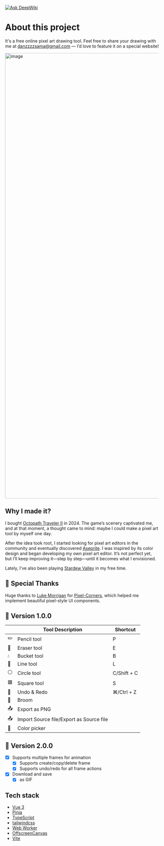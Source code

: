 [![Ask DeepWiki](https://deepwiki.com/badge.svg)](https://deepwiki.com/KamiC6238/ayanami)

# About this project
It's a free online pixel art drawing tool. Feel free to share your drawing with me at [danzzzzsama@gmail.com](mailto:danzzzzsama@gmail.com) — I’d love to feature it on a special website!

<img width="1454" alt="image" src="https://github.com/user-attachments/assets/e059bd4d-e725-4a9f-a364-9c9a1d53e81a" />

## Why I made it?
I bought [Octopath Traveler II](https://en.wikipedia.org/wiki/Octopath_Traveler_II) in 2024. The game’s scenery captivated me, and at that moment, a thought came to mind: maybe I could make a pixel art tool by myself one day.

After the idea took root, I started looking for pixel art editors in the community and eventually discovered [Aseprite](https://www.aseprite.org/).
I was inspired by its color design and began developing my own pixel art editor.
It’s not perfect yet, but I’ll keep improving it—step by step—until it becomes what I envisioned.

Lately, I’ve also been playing [Stardew Valley](https://en.wikipedia.org/wiki/Stardew_Valley) in my free time.

## 🙏 Special Thanks
Huge thanks to [Luke Morrigan](https://github.com/CodeFoodPixels) for [Pixel-Corners](https://github.com/CodeFoodPixels/pixel-corners), which helped me implement beautiful pixel-style UI components.

## 🎉 Version 1.0.0
|      | Tool Description              |   Shortcut |
|------|-------------------------------| ------------|
| ✏️    | Pencil tool                   | P          |
| 🧽    | Eraser tool                   | E          |
| 💧    | Bucket tool                  |  B          |
| 📏    | Line tool                     | L          |
| ⚪    | Circle tool                   | C/Shift + C |
| 🟥    | Square tool                   | S          |
| 🔁    | Undo & Redo                  | ⌘/Ctrl + Z|
| 🧹    | Broom                        | |
| 📤    | Export as PNG     |             |
| 📤    | Import Source file/Export as Source file     |             |
| 🌈    | Color picker                 |             |

## 🚧 Version 2.0.0
- [x] Supports multiple frames for animation
  - [x] Supports create/copy/delete frame
  - [x] Supports undo/redo for all frame actions
- [x] Download and save
  - [x] as GIF

## Tech stack
- [Vue 3](https://vuejs.org/guide/introduction.html)
- [Pinia](https://pinia.vuejs.org/introduction.html)
- [TypeScript](https://www.typescriptlang.org/)
- [tailwindcss](https://tailwindcss.com/)
- [Web Worker](https://developer.mozilla.org/en-US/docs/Web/API/Web_Workers_API/Using_web_workers)
- [OffscreenCanvas](https://developer.mozilla.org/en-US/docs/Web/API/OffscreenCanvas)
- [Vite](https://vite.dev/guide/)
